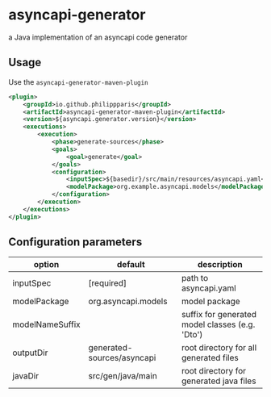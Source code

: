 # asyncapi-generator
a Java implementation of an asyncapi code generator

## Usage
Use the `asyncapi-generator-maven-plugin`

```xml
<plugin>
    <groupId>io.github.philippparis</groupId>
    <artifactId>asyncapi-generator-maven-plugin</artifactId>
    <version>${asyncapi.generator.version}</version>
    <executions>
        <execution>
            <phase>generate-sources</phase>
            <goals>
                <goal>generate</goal>
            </goals>
            <configuration>
                <inputSpec>${basedir}/src/main/resources/asyncapi.yaml</inputSpec>
                <modelPackage>org.example.asyncapi.models</modelPackage>
            </configuration>
        </execution>
    </executions>
</plugin>
```

## Configuration parameters

| option          | default                    | description                                     |
|-----------------|----------------------------|-------------------------------------------------|
| inputSpec       | [required]                 | path to asyncapi.yaml                           |
| modelPackage    | org.asyncapi.models        | model package                                   |
| modelNameSuffix |                            | suffix for generated model classes (e.g. 'Dto') |
| outputDir       | generated-sources/asyncapi | root directory for all generated files          |
| javaDir         | src/gen/java/main          | root directory for generated java files         |
